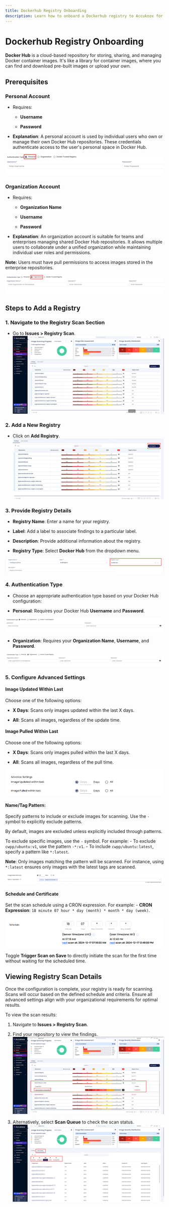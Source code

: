 ```yaml
---
title: Dockerhub Registry Onboarding
description: Learn how to onboard a Dockerhub registry to Accuknox for scanning container images.
---
```


# Dockerhub Registry Onboarding

**Docker Hub** is a cloud-based repository for storing, sharing, and managing Docker container images. It's like a library for container images, where you can find and download pre-built images or upload your own.

## Prerequisites

### Personal Account

- Requires:

    - **Username**

    - **Password**

- **Explanation**:
A personal account is used by individual users who own or manage their own Docker Hub repositories. These credentials authenticate access to the user's personal space in Docker Hub.

![image-20241216-093107.png](./images/dockerhub/1.png)

### Organization Account

- Requires:

    - **Organization Name**

    - **Username**

    - **Password**

- **Explanation**:
An organization account is suitable for teams and enterprises managing shared Docker Hub repositories. It allows multiple users to collaborate under a unified organization while maintaining individual user roles and permissions.

**Note:** Users must have pull permissions to access images stored in the enterprise repositories.

![image-20241216-093141.png](./images/dockerhub/2.png)

## Steps to Add a Registry

### 1. Navigate to the Registry Scan Section

- Go to **Issues > Registry Scan**.
![image-20241216-094520.png](./images/dockerhub/3.png)

### 2. Add a New Registry

- Click on **Add Registry**.
![image-20241216-094552.png](./images/dockerhub/4.png)

### 3. Provide Registry Details

- **Registry Name**: Enter a name for your registry.

- **Label**: Add a label to associate findings to a particular label.

- **Description**: Provide additional information about the registry.

- **Registry Type**: Select **Docker Hub** from the dropdown menu.

![image-20241216-095220.png](./images/dockerhub/5.png)

### 4. Authentication Type

- Choose an appropriate authentication type based on your Docker Hub configuration:

- **Personal**:
Requires your Docker Hub **Username** and **Password**.

![image-20241216-105409.png](./images/dockerhub/6.png)

- **Organization**:
Requires your **Organization Name**, **Username**, and **Password**.

![image-20241216-105452.png](./images/dockerhub/7.png)

### 5. Configure Advanced Settings

#### Image Updated Within Last

Choose one of the following options:

- **X Days**: Scans only images updated within the last X days.

- **All**: Scans all images, regardless of the update time.

#### Image Pulled Within Last

Choose one of the following options:

- **X Days**: Scans only images pulled within the last X days.

- **All**: Scans all images, regardless of the pull time.

![image-20241216-105846.png](./images/dockerhub/8.png)

#### **Name/Tag Pattern:**

Specify patterns to include or exclude images for scanning. Use the `-` symbol to explicitly exclude patterns.

By default, images are excluded unless explicitly included through patterns.

To exclude specific images, use the `-` symbol. For example:
    - To exclude `cwpp/ubuntu:v1`, use the pattern `-*:v1`.
    - To include `cwpp/ubuntu:latest`, specify a pattern like `*:latest`.

**Note**: Only images matching the pattern will be scanned. For instance, using `*:latest` ensures only images with the latest tags are scanned.

![image-20241216-124915.png](./images/dockerhub/9.png)

#### Schedule and Certificate

Set the scan schedule using a CRON expression. For example:
    - **CRON Expression**: `18 minute 07 hour * day (month) * month * day (week)`.

![image-20241216-110148.png](./images/dockerhub/10.png)

Toggle **Trigger Scan on Save** to directly initiate the scan for the first time without waiting for the scheduled time.

## **Viewing Registry Scan Details**

Once the configuration is complete, your registry is ready for scanning. Scans will occur based on the defined schedule and criteria. Ensure all advanced settings align with your organizational requirements for optimal results.

To view the scan results:

1. Navigate to **Issues > Registry Scan**.

2. Find your repository to view the findings.
![image-20241216-112312.png](./images/dockerhub/11.png)

3. Alternatively, select **Scan Queue** to check the scan status.
![image-20241216-112426.png](./images/dockerhub/12.png)
